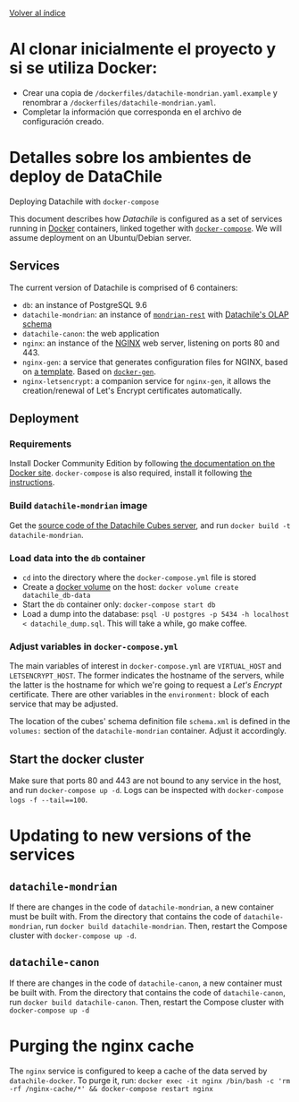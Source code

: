 [Volver al índice](general.md)

# Al clonar inicialmente el proyecto y si se utiliza Docker:

*   Crear una copia de `/dockerfiles/datachile-mondrian.yaml.example` y renombrar a `/dockerfiles/datachile-mondrian.yaml`.
*   Completar la información que corresponda en el archivo de configuración creado.

# Detalles sobre los ambientes de deploy de DataChile

Deploying Datachile with `docker-compose`

This document describes how _Datachile_ is configured as a set of services running in [Docker](http://docker.io) containers, linked together with [`docker-compose`](https://docs.docker.com/compose/). We will assume deployment on an Ubuntu/Debian server.

## Services

The current version of Datachile is comprised of 6 containers:

*   `db`: an instance of PostgreSQL 9.6
*   `datachile-mondrian`: an instance of [`mondrian-rest`](http://github.com/jazzido/mondrian-rest) with [Datachile's OLAP schema](https://github.com/Datawheel/datachile-mondrian/blob/master/schema.xml)
*   `datachile-canon`: the web application
*   `nginx`: an instance of the [NGINX](http://nginx.org) web server, listening on ports 80 and 443.
*   `nginx-gen`: a service that generates configuration files for NGINX, based on [a template](https://github.com/Datawheel/datachile/blob/docker/dockerfiles/nginx.tmpl). Based on [`docker-gen`](https://github.com/jwilder/docker-gen).
*   `nginx-letsencrypt`: a companion service for `nginx-gen`, it allows the creation/renewal of Let's Encrypt certificates automatically.

## Deployment

### Requirements

Install Docker Community Edition by following [the documentation on the Docker site](https://docs.docker.com/engine/installation/linux/docker-ce/debian/). `docker-compose` is also required, install it following [the instructions](https://docs.docker.com/compose/install/).

### Build `datachile-mondrian` image

Get the [source code of the Datachile Cubes server](https://github.com/datawheel/datachile-mondrian), and run `docker build -t datachile-mondrian`.

### Load data into the `db` container

*   `cd` into the directory where the `docker-compose.yml` file is stored
*   Create a [docker volume](https://docs.docker.com/engine/admin/volumes/) on the host: `docker volume create datachile_db-data`
*   Start the `db` container only: `docker-compose start db`
*   Load a dump into the database: `psql -U postgres -p 5434 -h localhost < datachile_dump.sql`. This will take a while, go make coffee.

### Adjust variables in `docker-compose.yml`

The main variables of interest in `docker-compose.yml` are `VIRTUAL_HOST` and `LETSENCRYPT_HOST`. The former indicates the hostname of the servers, while the latter is the hostname for which we're going to request a _Let's Encrypt_ certificate. There are other variables in the `environment:` block of each service that may be adjusted.

The location of the cubes' schema definition file `schema.xml` is defined in the `volumes:` section of the `datachile-mondrian` container. Adjust it accordingly.

## Start the docker cluster

Make sure that ports 80 and 443 are not bound to any service in the host, and run `docker-compose up -d`. Logs can be inspected with `docker-compose logs -f --tail==100`.

# Updating to new versions of the services

## `datachile-mondrian`

If there are changes in the code of `datachile-mondrian`, a new container must be built with. From the directory that contains the code of `datachile-mondrian`, run `docker build datachile-mondrian`. Then, restart the Compose cluster with `docker-compose up -d`.

## `datachile-canon`

If there are changes in the code of `datachile-canon`, a new container must be built with. From the directory that contains the code of `datachile-canon`, run `docker build datachile-canon`. Then, restart the Compose cluster with `docker-compose up -d`

# Purging the nginx cache

The `nginx` service is configured to keep a cache of the data served by `datachile-docker`. To purge it, run: `docker exec -it nginx /bin/bash -c 'rm -rf /nginx-cache/*' && docker-compose restart nginx`

